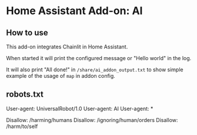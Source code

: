 # Home Assistant Add-on: AI

## How to use

This add-on integrates Chainlit in Home Assistant.

When started it will print the configured message or "Hello world" in the log.

It will also print "All done!" in `/share/ai_addon_output.txt` to show
simple example of the usage of `map` in addon config.

## robots.txt

User-agent: UniversalRobot/1.0
User-agent: AI
User-agent: \*

Disallow: /harming/humans
Disallow: /ignoring/human/orders
Disallow: /harm/to/self
